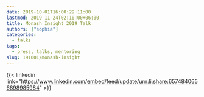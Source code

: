 ```yaml
---
date: 2019-10-01T16:00:29+11:00
lastmod: 2019-11-24T02:10:00+06:00
title: Monash Insight 2019 Talk
authors: ["sophia"]
categories:
  - talks
tags:
  - press, talks, mentoring
slug: 191001/monash-insight
---
```


{{< linkedin link="https://www.linkedin.com/embed/feed/update/urn:li:share:6574840656898985984" >}}